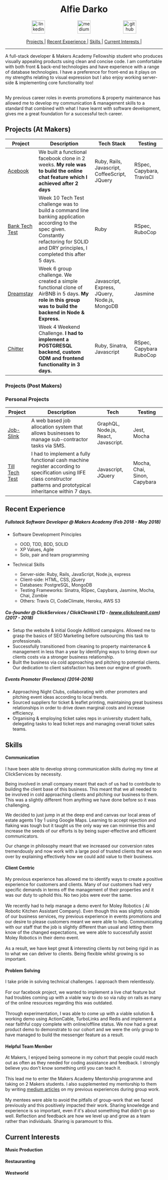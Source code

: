 <h1 align="center">Alfie Darko</h1>

<p align="center">

<a href="https://www.linkedin.com/in/alfie-darko/">
<img src="https://www.iconfinder.com/data/icons/free-social-icons/67/linkedin_circle_color-512.png" alt="linkedin" hspace="50" height="42" width="42"></a>

<a href="https://medium.com/@AlfieDarko">
<img src="https://static1.squarespace.com/static/53457bcae4b0bc890d496d14/t/568ebeee4bf118e7ef8dbef3/1452195567236/medium_logo_detail_icon.png?format=300w" alt="medium" hspace="50" height="42" width="42"></a>

<a href="https://github.com/AlfieDarko">
<img src="https://assets-cdn.github.com/images/modules/logos_page/GitHub-Mark.png" alt="github" hspace="50" height="42" width="42"></a>
</p>
<div align="center">

[Projects ](#projects) |
[Recent Experience ](#recent-experience) |
[Skills ](#skills) |
[Current Interests ](#current-interests) |

</div>

<hr></hr>
A full-stack developer & Makers Academy Fellowship student who produces visually appealing products using clean and concise code. I am comfortable with both front & back-end technologies and have experience with a range of database technologies.
I have a preference for front-end as it plays on my strengths relating to visual expression but I also enjoy working server-side & implementing core functionality too!<br><br>

My previous career roles in events promotions & property maintenance has allowed me to develop my communication & management skills to a standard that combined with what I have learnt with software development, gives me a great foundation for a successful tech career.

## Projects (At Makers)

| Project                                                        | Description                                                                                                                                                                                              | Tech Stack                                    | Testing   |
| -------------------------------------------------------------- | -------------------------------------------------------------------------------------------------------------------------------------------------------------------------------------------------------- | --------------------------------------------- | --------- |
| [Acebook](https://github.com/AlfieDarko/acebook-byte-3)        | We built a functional facebook clone in 2 weeks. <b>My role was to build the online chat feature which I achieved after 2 days</b>                                                                                     | Ruby, Rails, Javascript, CoffeeScript, JQuery | RSpec, Capybara, TravisCI |
| [Bank Tech Test](https://github.com/AlfieDarko/Bank-Tech-Test) | Week 10 Tech Test challenge was to build a command line banking application according to the spec given. Constantly refactoring for SOLID and DRY principles, I completed this after 5 days.                                                          | Ruby                                          | RSpec, RuboCop   |
| [Dreamstay](https://github.com/AlfieDarko/dream-stay)          | Week 6 group challenge. We created a simple functional clone of AirBNB in 5 days. <b>My role in this group was to build the backend in Node & Express.</b> | Javascript, Express, JQuery, Node.js, MongoDB | Jasmine   |
| [Chitter](https://github.com/AlfieDarko/chitter-challenge)     | Week 4 Weekend Challenge. <b>I had to implement a POSTGRESQL backend, custom ODM and frontend functionality in 3 days. </b>                                                                                                                         | Ruby, Sinatra, Javascript                     | RSpec, Capybara RuboCop   |

### Projects (Post Makers)

### Personal Projects

| Project                                                        | Description                                                                                                                                                                          | Tech                                 | Testing     |
| -------------------------------------------------------------- | ------------------------------------------------------------------------------------------------------------------------------------------------------------------------------------ | ------------------------------------ | ----------- |
| [Job-Slink](https://github.com/AlfieDarko/job-slink)           | A web based job allocation system that allows businesses to manage sub-contractor tasks via SMS. | GraphQL, Node.js, React, Javascript. | Jest, Mocha |
| [Till Tech Test](https://github.com/AlfieDarko/Till-Tech-Test) | I had to implement a fully functional cash machine register according to specification using IIFE class constructor patterns and prototypical inheritance within 7 days.                                                                                               | Javascript, JQuery                           |       Mocha, Chai, Sinon, Capybara      |


## Recent Experience

##### Fullstack Software Developer @ Makers Academy (Feb 2018 - May 2018)

* Software Development Principles

  * OOD, TDD, BDD, SOLID
  * XP Values, Agile
  * Solo, pair and team programming

- Technical Skills

  * Server-side: Ruby, Rails, JavaScript, Node.js, express
  * Client-side: HTML, CSS, jQuery
  * Databases: PostgreSQL, MongoDB
  * Testing Frameworks: Sinatra, RSpec, Capybara, Jasmine, Mocha, Chai, Zombie
  * Others: Travis CI, CodeClimate, Heroku, AWS S3

##### Co-founder @ ClickServices / ClickCleanit LTD - (www.clickcleanit.com) (2017 - 2018)

* Setup the website & initial Google AdWord campaigns. Allowed me to grasp the basics of SEO Marketing before outsourcing this task to professionals.
* Successfully transitioned from cleaning to property maintenance & management in less than a year by identifying ways to bring down our clients costs via a stronger business relationship.
* Built the business via cold approaching and pitching to potential clients. Our dedication to client satisfaction has been our engine of growth.

##### Events Promoter (Freelance) (2014-2016)

* Approaching Night Clubs, collaborating with other promoters and pitching event ideas according to local trends.
* Sourced suppliers for ticket & leaflet printing, maintaining great business relationships in order to drive down marginal costs and increase efficiency.
* Organising & employing ticket sales reps in university student halls, delegating tasks to lead ticket reps and managing overall ticket sales teams.

## Skills

#### Communication

I have been able to develop strong communication skills during my time at ClickServices by necessity.

Being involved in small company meant that each of us had to contribute to building the client base of this business.
This meant that we all needed to be involved in cold approaching clients and pitching our business to them. This was a slightly different from anything we have done before so it was challenging.

We decided to just jump in at the deep end and canvas our local areas of estate agents 1 by 1 using Google Maps. Learning to accept rejection and flaking was tough but it taught us the only way we can minimise this and increase the seeds of our efforts is by being super-effective and efficient communicators.

Our change in philosophy meant that we increased our conversion rates tremendously and now work with a large pool of trusted clients that we won over by explaining effectively how we could add value to their business.
#### Client Centric

My previous experience has allowed me to identify ways to create a positive experience for customers and clients. Many of our customers had very specific demands in terms off the management of their properties and it was our duty to uphold this. No two jobs were ever the same.
<br><br>
We recently had to help manage a demo event for Moley Robotics ( AI Robotic Kitchen Assistant Company). Even though this was slightly outside of our business services, my previous experience in events promotions and our desire to please customers meant we were able to help.
Communicating with our staff that the job is slightly different than usual and letting them know of the changed expectations, we were able to successfully assist Moley Robotics in their demo event.
<br><br>
As a result, we have kept great & interesting clients by not being rigid in as to what we can deliver to clients. Being flexible whilst growing is so important.
#### Problem Solving
I take pride in solving technical challenges. I approach them relentlessly.<br><br>
For our facebook project, we wanted to implement a live chat feature but had troubles coming up with a viable way to do so via ruby on rails as many of the online resources regarding this was outdated. <br><br>
Through experimentation, I was able to come up with a viable solution & working demo using ActionCable, TurboLinks and Redis and implement a near faithful copy complete with online/offline status. We now had a great product demo to demonstrate to our cohort and we were the only group to have managed to build the messenger feature as a result.

#### Helpful Team Member

At Makers, I enjoyed being someone in my cohort that people could reach out as often as they needed for coding assistance and feedback. I strongly believe you don't know something until you can teach it.<br><br>
This lead me to enter the Makers Academy Mentorship programme and taking on 2 Makers students. I also supplemented my mentorship to them by writing [medium articles](https://medium.com/@AlfieDarko) on my previous experiences during group work.<br><br>
My mentees were able to avoid the pitfalls of group-work that we faced previously and this positively impacted their work. Sharing knowledge and experience is so important, even if it's about something that didn't go so well. Reflection and feedback are how we level up and grow as a team rather than individuals. Sharing is paramount to this.

## Current Interests

#### Music Production

#### Restauranting

#### Westworld
